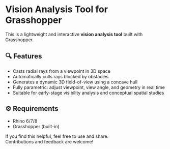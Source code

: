 # Vision Analysis Tool for Grasshopper

This is a lightweight and interactive **vision analysis tool** built with Grasshopper. 

## 🔍 Features

- Casts radial rays from a viewpoint in 3D space
- Automatically culls rays blocked by obstacles
- Generates a dynamic 3D field-of-view using a concave hull
- Fully parametric: adjust viewpoint, view angle, and geometry in real time
- Suitable for early-stage visibility analysis and conceptual spatial studies


## ⚙️ Requirements

- Rhino 6/7/8
- Grasshopper (built-in)


If you find this helpful, feel free to use and share.  
Contributions and feedback are welcome!

